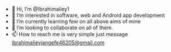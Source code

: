 - 👋 Hi, I’m @Ibrahimaliey1
- 👀 I’m interested in software, web and Android app development 
- 🌱 I’m currently learning few on all above aims of mine
- 💞️ I’m looking to collaborate on all of them.
- 📫 How to reach me is very simple just message ibrahimalieyjangefe46205@gmail.com

<!---
Ibrahimaliey1/Ibrahimaliey1 is a ✨ special ✨ repository because its `README.md` (this file) appears on your GitHub profile.
You can click the Preview link to take a look at your changes.
--->
